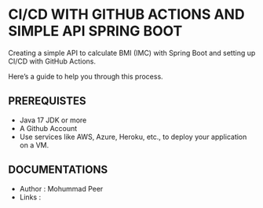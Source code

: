 # CI/CD WITH GITHUB ACTIONS AND SIMPLE API SPRING BOOT
Creating a simple API to calculate BMI (IMC) with Spring Boot and setting up CI/CD with GitHub Actions.

Here’s a guide to help you through this process.
 
## PREREQUISTES

 - Java 17 JDK or more
 - A Github Account
 - Use services like AWS, Azure, Heroku, etc., to deploy your application on a VM.
 
## DOCUMENTATIONS

 - Author : Mohummad Peer
 - Links : 
